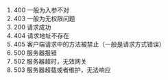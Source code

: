 1. 400 一般为入参不对
2. 403 一般为无权限问题
3. 200 请求成功
4. 404 请求地址不存在
5. 405 客户端请求中的方法被禁止（一般是请求方式错误）
6. 500 服务器报错
7. 502 服务器超时，无效网关
8. 503 服务器超载或者维护，无法响应
